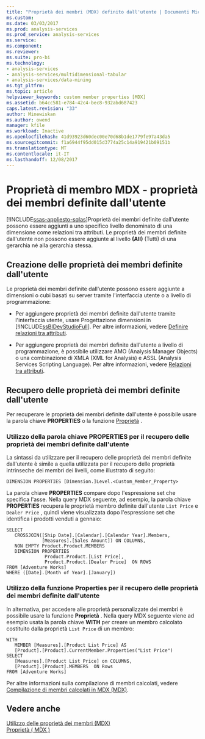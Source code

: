 ```yaml
---
title: "Proprietà dei membri (MDX) definito dall'utente | Documenti Microsoft"
ms.custom: 
ms.date: 03/03/2017
ms.prod: analysis-services
ms.prod_service: analysis-services
ms.service: 
ms.component: 
ms.reviewer: 
ms.suite: pro-bi
ms.technology:
- analysis-services
- analysis-services/multidimensional-tabular
- analysis-services/data-mining
ms.tgt_pltfrm: 
ms.topic: article
helpviewer_keywords: custom member properties [MDX]
ms.assetid: b64cc581-e784-42c4-bec8-932abd687423
caps.latest.revision: "33"
author: Minewiskan
ms.author: owend
manager: kfile
ms.workload: Inactive
ms.openlocfilehash: 41d93923d60dec00e70d68b1de1779fe97a43da5
ms.sourcegitcommit: f1a6944f95dd015d3774a25c14a919421b09151b
ms.translationtype: MT
ms.contentlocale: it-IT
ms.lasthandoff: 12/08/2017
---
```

# <a name="mdx-member-properties---user-defined-member-properties"></a>Proprietà di membro MDX - proprietà dei membri definite dall'utente
[!INCLUDE[ssas-appliesto-sqlas](../../../includes/ssas-appliesto-sqlas.md)]Proprietà dei membri definite dall'utente possono essere aggiunti a uno specifico livello denominato di una dimensione come relazioni tra attributi. Le proprietà dei membri definite dall'utente non possono essere aggiunte al livello **(All)** (Tutti) di una gerarchia né alla gerarchia stessa.  
  
## <a name="creating-user-defined-member-properties"></a>Creazione delle proprietà dei membri definite dall'utente  
 Le proprietà dei membri definite dall'utente possono essere aggiunte a dimensioni o cubi basati su server tramite l'interfaccia utente o a livello di programmazione:  
  
-   Per aggiungere proprietà dei membri definite dall'utente tramite l'interfaccia utente, usare Progettazione dimensioni in [!INCLUDE[ssBIDevStudioFull](../../../includes/ssbidevstudiofull-md.md)]. Per altre informazioni, vedere [Definire relazioni tra attributi](../../../analysis-services/multidimensional-models/attribute-relationships-define.md).  
  
-   Per aggiungere proprietà dei membri definite dall'utente a livello di programmazione, è possibile utilizzare AMO (Analysis Manager Objects) o una combinazione di XMLA (XML for Analysis) e ASSL (Analysis Services Scripting Language). Per altre informazioni, vedere [Relazioni tra attributi](../../../analysis-services/multidimensional-models-olap-logical-dimension-objects/attribute-relationships.md).  
  
## <a name="retrieving-user-defined-member-properties"></a>Recupero delle proprietà dei membri definite dall'utente  
 Per recuperare le proprietà dei membri definite dall'utente è possibile usare la parola chiave **PROPERTIES** o la funzione [Proprietà](../../../mdx/properties-mdx.md) .  
  
### <a name="using-the-properties-keyword-to-retrieve-user-defined-member-properties"></a>Utilizzo della parola chiave PROPERTIES per il recupero delle proprietà dei membri definite dall'utente  
 La sintassi da utilizzare per il recupero delle proprietà dei membri definite dall'utente è simile a quella utilizzata per il recupero delle proprietà intrinseche dei membri dei livelli, come illustrato di seguito:  
  
 `DIMENSION PROPERTIES [Dimension.]Level.<Custom_Member_Property>`  
  
 La parola chiave **PROPERTIES** compare dopo l'espressione set che specifica l'asse. Nella query MDX seguente, ad esempio, la parola chiave **PROPERTIES** recupera le proprietà membro definite dall'utente `List Price` e `Dealer Price` , quindi viene visualizzata dopo l'espressione set che identifica i prodotti venduti a gennaio:  
  
```  
SELECT   
   CROSSJOIN([Ship Date].[Calendar].[Calendar Year].Members,   
             [Measures].[Sales Amount]) ON COLUMNS,  
   NON EMPTY Product.Product.MEMBERS  
   DIMENSION PROPERTIES   
              Product.Product.[List Price],  
              Product.Product.[Dealer Price]  ON ROWS  
FROM [Adventure Works]  
WHERE ([Date].[Month of Year].[January])   
```  
  
### <a name="using-the-properties-function-to-retrieve-user-defined-member-properties"></a>Utilizzo della funzione Properties per il recupero delle proprietà dei membri definite dall'utente  
 In alternativa, per accedere alle proprietà personalizzate dei membri è possibile usare la funzione **Proprietà** . Nella query MDX seguente viene ad esempio usata la parola chiave **WITH** per creare un membro calcolato costituito dalla proprietà `List Price` di un membro:  
  
```  
WITH   
   MEMBER [Measures].[Product List Price] AS  
   [Product].[Product].CurrentMember.Properties("List Price")  
SELECT   
   [Measures].[Product List Price] on COLUMNS,  
   [Product].[Product].MEMBERS  ON Rows  
FROM [Adventure Works]  
```  
  
 Per altre informazioni sulla compilazione di membri calcolati, vedere [Compilazione di membri calcolati in MDX &#40;MDX&#41;](../../../analysis-services/multidimensional-models/mdx/mdx-calculated-members-building-calculated-members.md).  
  
## <a name="see-also"></a>Vedere anche  
 [Utilizzo delle proprietà dei membri &#40;MDX&#41;](../../../analysis-services/multidimensional-models/mdx/mdx-member-properties.md)   
 [Proprietà &#40; MDX &#41;](../../../mdx/properties-mdx.md)  
  
  

